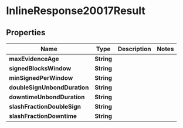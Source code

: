 
# InlineResponse20017Result

## Properties
Name | Type | Description | Notes
------------ | ------------- | ------------- | -------------
**maxEvidenceAge** | **String** |  | 
**signedBlocksWindow** | **String** |  | 
**minSignedPerWindow** | **String** |  | 
**doubleSignUnbondDuration** | **String** |  | 
**downtimeUnbondDuration** | **String** |  | 
**slashFractionDoubleSign** | **String** |  | 
**slashFractionDowntime** | **String** |  | 



